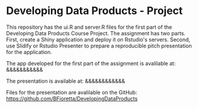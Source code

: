# Developing Data Products - Project
This repository has the ui.R and server.R files for the first part of the Developing Data Products Course Project. The assignment has two parts. First, create a Shiny application and deploy it on Rstudio's servers. Second, use Slidify or Rstudio Presenter to prepare a reproducible pitch presentation for the application.

The app developed for the first part of the assignment is avalilable at: &&&&&&&&&&&

The presentation is available at: &&&&&&&&&&&&

Files for the presentation are avalilable on the GitHub: https://github.com/BFioretta/DevelopingDataProducts
